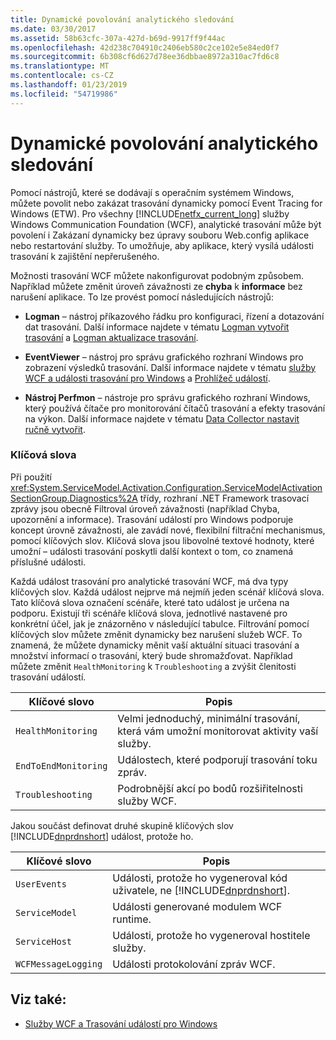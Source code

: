 ```yaml
---
title: Dynamické povolování analytického sledování
ms.date: 03/30/2017
ms.assetid: 58b63cfc-307a-427d-b69d-9917ff9f44ac
ms.openlocfilehash: 42d238c704910c2406eb580c2ce102e5e84ed0f7
ms.sourcegitcommit: 6b308cf6d627d78ee36dbbae8972a310ac7fd6c8
ms.translationtype: MT
ms.contentlocale: cs-CZ
ms.lasthandoff: 01/23/2019
ms.locfileid: "54719986"
---
```

# <a name="dynamically-enabling-analytic-tracing"></a>Dynamické povolování analytického sledování
Pomocí nástrojů, které se dodávají s operačním systémem Windows, můžete povolit nebo zakázat trasování dynamicky pomocí Event Tracing for Windows (ETW). Pro všechny [!INCLUDE[netfx_current_long](../../../../../includes/netfx-current-long-md.md)] služby Windows Communication Foundation (WCF), analytické trasování může být povolení i Zakázaní dynamicky bez úpravy souboru Web.config aplikace nebo restartování služby. To umožňuje, aby aplikace, který vysílá události trasování k zajištění nepřerušeného.  
  
 Možnosti trasování WCF můžete nakonfigurovat podobným způsobem. Například můžete změnit úroveň závažnosti ze **chyba** k **informace** bez narušení aplikace. To lze provést pomocí následujících nástrojů:  
  
-   **Logman** – nástroj příkazového řádku pro konfiguraci, řízení a dotazování dat trasování. Další informace najdete v tématu [Logman vytvořit trasování](https://go.microsoft.com/fwlink/?LinkId=165426) a [Logman aktualizace trasování](https://go.microsoft.com/fwlink/?LinkId=165427).  
  
-   **EventViewer** – nástroj pro správu grafického rozhraní Windows pro zobrazení výsledků trasování. Další informace najdete v tématu [služby WCF a události trasování pro Windows](../../../../../docs/framework/wcf/samples/wcf-services-and-event-tracing-for-windows.md) a [Prohlížeč událostí](https://go.microsoft.com/fwlink/?LinkId=165428).  
  
-   **Nástroj Perfmon** – nástroje pro správu grafického rozhraní Windows, který používá čítače pro monitorování čítačů trasování a efekty trasování na výkon. Další informace najdete v tématu [Data Collector nastavit ručně vytvořit](https://go.microsoft.com/fwlink/?LinkId=165429).  
  
### <a name="keywords"></a>Klíčová slova  
 Při použití <xref:System.ServiceModel.Activation.Configuration.ServiceModelActivationSectionGroup.Diagnostics%2A> třídy, rozhraní .NET Framework trasovací zprávy jsou obecně Filtroval úroveň závažnosti (například Chyba, upozornění a informace). Trasování událostí pro Windows podporuje koncept úrovně závažnosti, ale zavádí nové, flexibilní filtrační mechanismus, pomocí klíčových slov. Klíčová slova jsou libovolné textové hodnoty, které umožní – události trasování poskytli další kontext o tom, co znamená příslušné události.  
  
 Každá událost trasování pro analytické trasování WCF, má dva typy klíčových slov. Každá událost nejprve má nejmíň jeden scénář klíčová slova. Tato klíčová slova označení scénáře, které tato událost je určena na podporu. Existují tři scénáře klíčová slova, jednotlivé nastavené pro konkrétní účel, jak je znázorněno v následující tabulce. Filtrování pomocí klíčových slov můžete změnit dynamicky bez narušení služeb WCF. To znamená, že můžete dynamicky měnit vaší aktuální situaci trasování a množství informací o trasování, který bude shromažďovat. Například můžete změnit `HealthMonitoring` k `Troubleshooting` a zvýšit členitosti trasování událostí.  
  
|Klíčové slovo|Popis|  
|-------------|-----------------|  
|`HealthMonitoring`|Velmi jednoduchý, minimální trasování, která vám umožní monitorovat aktivity vaší služby.|  
|`EndToEndMonitoring`|Událostech, které podporují trasování toku zpráv.|  
|`Troubleshooting`|Podrobnější akcí po bodů rozšiřitelnosti služby WCF.|  
  
 Jakou součást definovat druhé skupině klíčových slov [!INCLUDE[dnprdnshort](../../../../../includes/dnprdnshort-md.md)] událost, protože ho.  
  
|Klíčové slovo|Popis|  
|-------------|-----------------|  
|`UserEvents`|Události, protože ho vygeneroval kód uživatele, ne [!INCLUDE[dnprdnshort](../../../../../includes/dnprdnshort-md.md)].|  
|`ServiceModel`|Události generované modulem WCF runtime.|  
|`ServiceHost`|Události, protože ho vygeneroval hostitele služby.|  
|`WCFMessageLogging`|Události protokolování zpráv WCF.|  
  
## <a name="see-also"></a>Viz také:
- [Služby WCF a Trasování událostí pro Windows](../../../../../docs/framework/wcf/samples/wcf-services-and-event-tracing-for-windows.md)
